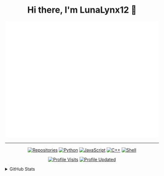 <h1 align="center">Hi there, I'm LunaLynx12 👋</h1>

<p align="center">
  <img width="500" alt="GitHub Metrics" src="https://raw.githubusercontent.com/lunalynx12/lunalynx12/main/github-metrics.svg">
</p>

---

<p align="center">
  <a href="https://github.com/lunalynx12?tab=repositories" target="_blank"><img alt="Repositories" src="https://img.shields.io/badge/-Repositories-000000?style=flat-square&logo=GitHub&logoColor=white"></a>
  <a href="https://github.com/lunalynx12?tab=repositories&language=python" target="_blank"><img alt="Python" src="https://img.shields.io/badge/-Python-3776AB?style=flat-square&logo=Python&logoColor=white"></a>
  <a href="https://github.com/lunalynx12?tab=repositories&language=javascript" target="_blank"><img alt="JavaScript" src="https://img.shields.io/badge/-JavaScript-F7DF1E?style=flat-square&logo=JavaScript&logoColor=black"></a>
  <a href="https://github.com/lunalynx12?tab=repositories&language=c%2B%2B" target="_blank"><img alt="C++" src="https://img.shields.io/badge/-C%2B%2B-00599C?style=flat-square&logo=C%2B%2B&logoColor=white"></a>
  <a href="https://github.com/lunalynx12?tab=repositories&language=shell" target="_blank"><img alt="Shell" src="https://img.shields.io/badge/-Shell-5391FE?style=flat-square&logo=PowerShell&logoColor=white"></a>
</p>

<p align="center">
  <a href="https://github.com/lunalynx12" target="_blank"><img alt="Profile Visits" src="https://badges.pufler.dev/visits/lunalynx12/lunalynx12?logo=GitHub&label=Profile%20Visits&color=success&logoColor=white&style=flat-square"/></a>
  <a href="https://github.com/lunalynx12/lunalynx12" target="_blank"><img alt="Profile Updated" src="https://img.shields.io/github/last-commit/lunalynx12/lunalynx12?label=Profile%20Updated&style=flat-square"></a>
</p>

<details>
<summary>GitHub Stats</summary>
<p align="center">
  <img alt="Contributions" src="https://github-readme-streak-stats.herokuapp.com/?user=lunalynx12&">
  <br>
  <img alt="GitHub Stats" src="https://github-readme-stats.vercel.app/api?username=lunalynx12&show_icons=true&hide=issues&icon_color=000000&hide_border=true&title_color=5391FE&text_color=555">
  <br>
  <img alt="Top Languages" src="https://github-readme-stats.vercel.app/api/top-langs/?username=lunalynx12&hide=html,&hide_border=true&title_color=5391FE&text_color=555">
</p>
</details>
